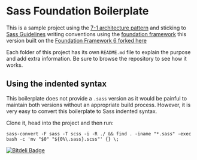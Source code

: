 # Sass Foundation Boilerplate

This is a sample project using the [7-1 architecture pattern](http://sass-guidelin.es/#architecture) and sticking to [Sass Guidelines](http://sass-guidelin.es) writing conventions using the [foundation framework](http://foundation.zurb.com/sites/docs/) 
this version built on the [Foundation Framework 6 forked here](https://github.com/abdulhamid-alattar/foundation-sites-template)

Each folder of this project has its own `README.md` file to explain the purpose and add extra information. Be sure to browse the repository to see how it works.

## Using the indented syntax

This boilerplate does not provide a `.sass` version as it would be painful to maintain both versions without an appropriate build process. However, it is very easy to convert this boilerplate to Sass indented syntax.

Clone it, head into the project and then run:

```
sass-convert -F sass -T scss -i -R ./ && find . -iname "*.sass" -exec bash -c 'mv "$0" "${0%\.sass}.scss"' {} \;
```


[![Bitdeli Badge](https://d2weczhvl823v0.cloudfront.net/abdulhamid-alattar/sass-foundation-boilerplate/trend.png)](https://bitdeli.com/free "Bitdeli Badge")

